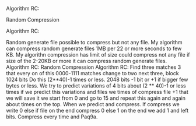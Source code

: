 Algorithm RC:

Random Compression

Algorithm RC:

Random generate file possible to compress but not any file.
My algorithm can compress random generate files 1MB per 22 or more seconds to few KB. My algorithn compression has limit of size could compress not any file if size of the 2-20KB or more it can compress random generate files.
Algorithm RC:
Random Compression
Algorithm RC:
Find three matches 3 that every on of this 0000-1111 matches change to two next three, block 1024 bits Do this (2**40)-1 times or less.
2048 bits -1 bit or +1 if bigger few bytes or less.
We try to predict variations of 4 bits about (2 ** 40)-1 or less times if we predict this variations and files we times of compress file +1 that we will save it we start from 0 and go to 15 and repeat this again and again about times on the top. When we predict and compress. If compress we write 0 else if file on the end compress 0 else 1 on the end we add 1 and left bits.
Compress every time and Paq9a.
